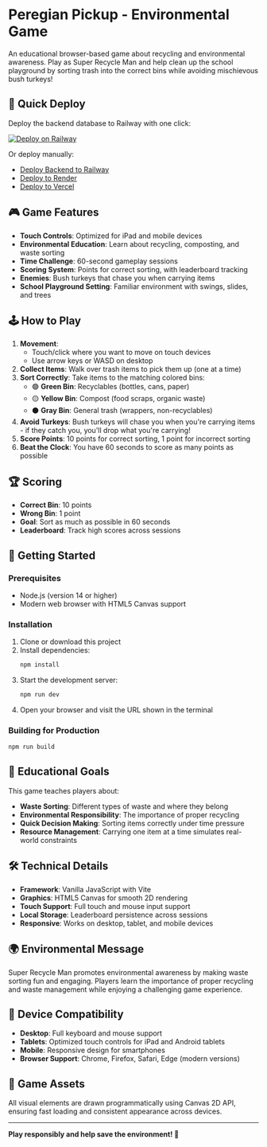 # Peregian Pickup - Environmental Game

An educational browser-based game about recycling and environmental awareness. Play as Super Recycle Man and help clean up the school playground by sorting trash into the correct bins while avoiding mischievous bush turkeys!

## 🚀 Quick Deploy

Deploy the backend database to Railway with one click:

[![Deploy on Railway](https://railway.app/button.svg)](https://railway.app/template/6TEWnL)

Or deploy manually:
- [Deploy Backend to Railway](https://railway.app/new/github)
- [Deploy to Render](https://render.com/deploy)
- [Deploy to Vercel](https://vercel.com/import)

## 🎮 Game Features

- **Touch Controls**: Optimized for iPad and mobile devices
- **Environmental Education**: Learn about recycling, composting, and waste sorting
- **Time Challenge**: 60-second gameplay sessions
- **Scoring System**: Points for correct sorting, with leaderboard tracking
- **Enemies**: Bush turkeys that chase you when carrying items
- **School Playground Setting**: Familiar environment with swings, slides, and trees

## 🕹️ How to Play

1. **Movement**: 
   - Touch/click where you want to move on touch devices
   - Use arrow keys or WASD on desktop
2. **Collect Items**: Walk over trash items to pick them up (one at a time)
3. **Sort Correctly**: Take items to the matching colored bins:
   - 🟢 **Green Bin**: Recyclables (bottles, cans, paper)
   - 🟡 **Yellow Bin**: Compost (food scraps, organic waste)
   - ⚫ **Gray Bin**: General trash (wrappers, non-recyclables)
4. **Avoid Turkeys**: Bush turkeys will chase you when you're carrying items - if they catch you, you'll drop what you're carrying!
5. **Score Points**: 10 points for correct sorting, 1 point for incorrect sorting
6. **Beat the Clock**: You have 60 seconds to score as many points as possible

## 🏆 Scoring

- **Correct Bin**: 10 points
- **Wrong Bin**: 1 point
- **Goal**: Sort as much as possible in 60 seconds
- **Leaderboard**: Track high scores across sessions

## 🚀 Getting Started

### Prerequisites
- Node.js (version 14 or higher)
- Modern web browser with HTML5 Canvas support

### Installation
1. Clone or download this project
2. Install dependencies:
   ```bash
   npm install
   ```
3. Start the development server:
   ```bash
   npm run dev
   ```
4. Open your browser and visit the URL shown in the terminal

### Building for Production
```bash
npm run build
```

## 🎯 Educational Goals

This game teaches players about:
- **Waste Sorting**: Different types of waste and where they belong
- **Environmental Responsibility**: The importance of proper recycling
- **Quick Decision Making**: Sorting items correctly under time pressure
- **Resource Management**: Carrying one item at a time simulates real-world constraints

## 🛠️ Technical Details

- **Framework**: Vanilla JavaScript with Vite
- **Graphics**: HTML5 Canvas for smooth 2D rendering
- **Touch Support**: Full touch and mouse input support
- **Local Storage**: Leaderboard persistence across sessions
- **Responsive**: Works on desktop, tablet, and mobile devices

## 🌍 Environmental Message

Super Recycle Man promotes environmental awareness by making waste sorting fun and engaging. Players learn the importance of proper recycling and waste management while enjoying a challenging game experience.

## 📱 Device Compatibility

- **Desktop**: Full keyboard and mouse support
- **Tablets**: Optimized touch controls for iPad and Android tablets  
- **Mobile**: Responsive design for smartphones
- **Browser Support**: Chrome, Firefox, Safari, Edge (modern versions)

## 🎨 Game Assets

All visual elements are drawn programmatically using Canvas 2D API, ensuring fast loading and consistent appearance across devices.

---

**Play responsibly and help save the environment! 🌱**
